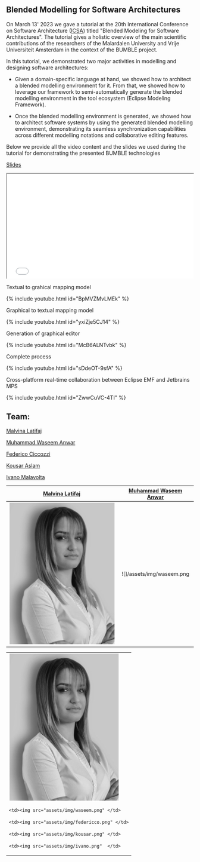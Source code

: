 ##  Blended Modelling for Software Architectures

On March 13' 2023 we gave a tutorial at the 20th International Conference on Software Architecture ([ICSA](https://icsa-conferences.org/2023)) titled "Blended Modeling for Software Architectures". The tutorial gives a holistic overview of the main scientific contributions of the researchers of the Malardalen University and Vrije Universiteit Amsterdam in the context of the BUMBLE project.

In this tutorial, we demonstrated two major activities in modelling and designing software architectures:

* Given a domain-specific language at hand, we showed how to architect a blended modelling environment for it. From that, we showed how to leverage our framework to semi-automatically generate the blended modelling environment in the tool ecosystem (Eclipse Modeling Framework).

* Once the blended modelling environment is generated, we showed how to architect software systems by using the generated blended modelling environment, demonstrating its seamless synchronization capabilities across different modelling notations and collaborative editing features.

Below we provide all the video content and the slides we used during the tutorial for demonstrating the presented BUMBLE technologies

[Slides](https://drive.google.com/file/d/16RLWhi2SApenDhHRcZNNtoygTTbx0IbH/view?usp=share_link)

<style>
.responsive-wrap {
  position: relative;
  padding-bottom: 56.25%;
  height: 0;
  overflow: hidden;
  max-width: 100%;
}
.responsive-wrap iframe,
.responsive-wrap object,
.responsive-wrap embed {
  position: absolute;
  top: 0;
  left: 0;
  width: 100%;
  height: 100%;
}
</style>


<div class="responsive-wrap">
  
  <iframe src="/assets/img/ICSA.pdf" width="100%" height="500px">
    </iframe>
</div>


Textual to grahical mapping model

{% include youtube.html id="BpMVZMvLMEk" %}

Graphical to textual mapping model 

{% include youtube.html id="yxiZje5CJ14" %}

Generation of graphical editor

{% include youtube.html id="McB6ALNTvbk" %}

Complete process 

{% include youtube.html id="sDdeOT-9sfA" %}

Cross-platform real-time collaboration between Eclipse EMF and Jetbrains MPS 

{% include youtube.html id="ZwwCuVC-4TI" %}

## Team:

[Malvina Latifaj](http://www.es.mdu.se/staff/4313-Malvina_Latifaj)

[Muhammad Waseem Anwar](http://www.es.mdu.se/staff/4697-Muhammad_Waseem_Anwar)

[Federico Ciccozzi](https://federicociccozzi.com/)

[Kousar Aslam](https://kousar-aslam.github.io/)

[Ivano Malavolta](https://www.ivanomalavolta.com/)


|[Malvina Latifaj](http://www.es.mdu.se/staff/4313-Malvina_Latifaj) | [Muhammad Waseem Anwar](http://www.es.mdu.se/staff/4697-Muhammad_Waseem_Anwar) |
:-----------------------------------------: | :-----------------------:
| <img src="assets/img/malvina.png"> | ![]/assets/img/waseem.png |


<table style="width:100%">
  <tr>
    <td> <img src="assets/img/malvina.png"  </td>

    <td><img src="assets/img/waseem.png" </td>
   
    <td><img src="assets/img/federicco.png" </td>

    <td><img src="assets/img/kousar.png" </td>
       
    <td><img src="assets/img/ivano.png"  </td>   
  
  </tr>
</table>



